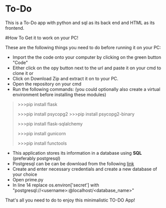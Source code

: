 # To-Do

This is a To-Do app with python and sql as its back end and HTML as its frontend.

#How To Get it to work on your PC!

These are the following things you need to do before running it on your PC:
- Import the the code onto your computer by clicking on the green button "Code"
-   Either click on the opy button next to the url and paste it on your cmd to clone it or
-   Click on Download Zip and extract it on to your PC.
- Open the repository on your cmd
- Run the following commands: (you could optionally also create a virtual environment before installing these modules)
> \>>>pip install flask
> 
> \>>>pip install psycopg2
> \>>>pip install psycopg2-binary
> 
> \>>>pip install flask-sqlalchemy
> 
> \>>>pip install gunicorn
> 
> \>>>pip install functools
- This application stores its information in a database using **SQL** (preferably postgresql)
-   Postgresql can be can be download from the following [link](https://www.postgresql.org/download/)
-   Create and enter necessary credentials and create a new database of your choice
- Open prime.py
-   In line 14 replace os.environ\['secret'] with "postgresql://\<username>:<password>@localhost/<database_name>"

That's all you need to do to enjoy this minimalistic TO-DO App!
